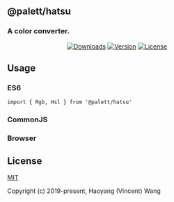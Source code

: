 ## @palett/hatsu
### A color converter.

<p align="center">
  <a href="https://npmcharts.com/compare/@palett/hatsu?minimal=true"><img src="https://img.shields.io/npm/dm/@palett/hatsu.svg" alt="Downloads"></a>
  <a href="https://www.npmjs.com/package/@palett/hatsu"><img src="https://img.shields.io/npm/v/@palett/hatsu.svg" alt="Version"></a>
  <a href="https://www.npmjs.com/package/@palett/hatsu"><img src="https://img.shields.io/npm/l/@palett/hatsu.svg" alt="License"></a>
</p>

## Usage
    
### ES6
    import { Rgb, Hsl } from '@palett/hatsu'
    
### CommonJS

### Browser
    
## License

[MIT](http://opensource.org/licenses/MIT)

Copyright (c) 2019-present, Haoyang (Vincent) Wang
